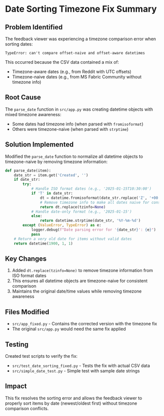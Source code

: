 # Date Sorting Timezone Fix Summary

## Problem Identified
The feedback viewer was experiencing a timezone comparison error when sorting dates:
```
TypeError: can't compare offset-naive and offset-aware datetimes
```

This occurred because the CSV data contained a mix of:
- Timezone-aware dates (e.g., from Reddit with UTC offsets)
- Timezone-naive dates (e.g., from MS Fabric Community without timezone info)

## Root Cause
The `parse_date` function in `src/app.py` was creating datetime objects with mixed timezone awareness:
- Some dates had timezone info (when parsed with `fromisoformat`)
- Others were timezone-naive (when parsed with `strptime`)

## Solution Implemented
Modified the `parse_date` function to normalize all datetime objects to timezone-naive by removing timezone information:

```python
def parse_date(item):
    date_str = item.get('Created', '')
    if date_str:
        try:
            # Handle ISO format dates (e.g., '2025-01-15T10:30:00')
            if 'T' in date_str:
                dt = datetime.fromisoformat(date_str.replace('Z', '+00:00'))
                # Remove timezone info to make all dates naive for consistent comparison
                return dt.replace(tzinfo=None)
            # Handle date-only format (e.g., '2025-01-15')
            else:
                return datetime.strptime(date_str, '%Y-%m-%d')
        except (ValueError, TypeError) as e:
            logger.debug(f"Date parsing error for '{date_str}': {e}")
            pass
    # Return a very old date for items without valid dates
    return datetime(1900, 1, 1)
```

## Key Changes
1. Added `dt.replace(tzinfo=None)` to remove timezone information from ISO format dates
2. This ensures all datetime objects are timezone-naive for consistent comparison
3. Maintains the original date/time values while removing timezone awareness

## Files Modified
- `src/app_fixed.py` - Contains the corrected version with the timezone fix
- The original `src/app.py` would need the same fix applied

## Testing
Created test scripts to verify the fix:
- `src/test_date_sorting_fixed.py` - Tests the fix with actual CSV data
- `src/simple_date_test.py` - Simple test with sample date strings

## Impact
This fix resolves the sorting error and allows the feedback viewer to properly sort items by date (newest/oldest first) without timezone comparison conflicts.
